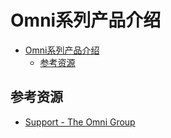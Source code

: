# Omni系列产品介绍

<!--ts-->
* [Omni系列产品介绍](#omni系列产品介绍)
   * [参考资源](#参考资源)

<!-- Created by https://github.com/ekalinin/github-markdown-toc -->
<!-- Added by: kuanhsiaokuo, at: Sun Jun 26 16:02:13 CST 2022 -->

<!--te-->

## 参考资源

- [Support - The Omni Group](https://support.omnigroup.com/manuals/)
